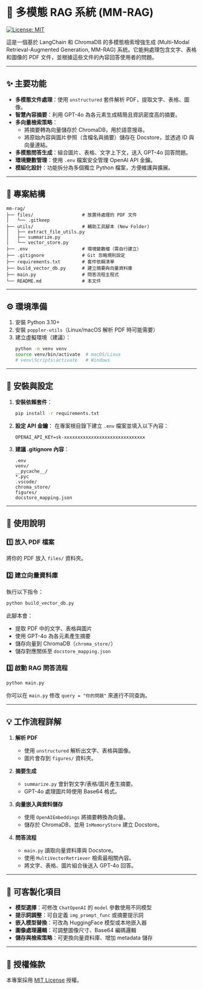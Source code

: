 # 📄 多模態 RAG 系統 (MM-RAG)

[![License: MIT](https://img.shields.io/badge/License-MIT-yellow.svg)](https://opensource.org/licenses/MIT)

這是一個基於 LangChain 和 ChromaDB 的多模態檢索增強生成 (Multi-Modal Retrieval-Augmented Generation, MM-RAG) 系統。它能夠處理包含文字、表格和圖像的 PDF 文件，並根據這些文件的內容回答使用者的問題。

---

## ✨ 主要功能

- **多模態文件處理**：使用 `unstructured` 套件解析 PDF，提取文字、表格、圖像。
- **智慧內容摘要**：利用 GPT-4o 為各元素生成精簡且資訊密度高的摘要。
- **多向量檢索策略**：
  - 將摘要轉為向量儲存於 ChromaDB，用於語意搜尋。
  - 將原始內容與圖片參照（含檔名與摘要）儲存在 Docstore，並透過 ID 與向量連結。
- **多模態問答生成**：組合圖片、表格、文字上下文，送入 GPT-4o 回答問題。
- **環境變數管理**：使用 `.env` 檔案安全管理 OpenAI API 金鑰。
- **模組化設計**：功能拆分為多個獨立 Python 檔案，方便維護與擴展。

---

## 📁 專案結構

```text
mm-rag/
├── files/                  # 放置待處理的 PDF 文件
│   └── .gitkeep
├── utils/                  # 輔助工具腳本 (New Folder)
│   ├── extract_file_utils.py
│   ├── summarize.py
│   └── vector_store.py
├── .env                    # 環境變數檔（需自行建立）
├── .gitignore              # Git 忽略規則設定
├── requirements.txt        # 套件依賴清單
├── build_vector_db.py      # 建立摘要與向量資料庫
├── main.py                 # 問答流程主程式
└── README.md               # 本文件
```

---

## ⚙️ 環境準備

1. 安裝 Python 3.10+
2. 安裝 `poppler-utils`（Linux/macOS 解析 PDF 時可能需要）
3. 建立虛擬環境（建議）：
    ```bash
    python -m venv venv
    source venv/bin/activate  # macOS/Linux
    # venv\Scripts\activate   # Windows
    ```

---

## 🚀 安裝與設定

1. **安裝依賴套件**：
    ```bash
    pip install -r requirements.txt
    ```

2. **設定 API 金鑰**：
    在專案根目錄下建立 `.env` 檔案並填入以下內容：
    ```dotenv
    OPENAI_API_KEY=sk-xxxxxxxxxxxxxxxxxxxxxxxxxxxxxx
    ```

3. **建議 .gitignore 內容**：
    ```gitignore
    .env
    venv/
    __pycache__/
    *.pyc
    .vscode/
    chroma_store/
    figures/
    docstore_mapping.json
    ```

---

## 📖 使用說明

### 1️⃣ 放入 PDF 檔案
將你的 PDF 放入 `files/` 資料夾。

### 2️⃣ 建立向量資料庫
執行以下指令：
```bash
python build_vector_db.py
```

此腳本會：
- 提取 PDF 中的文字、表格與圖片
- 使用 GPT-4o 為各元素產生摘要
- 儲存向量到 ChromaDB（`chroma_store/`）
- 儲存對應關係至 `docstore_mapping.json`

### 3️⃣ 啟動 RAG 問答流程
```bash
python main.py
```

你可以在 `main.py` 修改 `query = "你的問題"` 來進行不同查詢。

---

## 💡 工作流程詳解

1. **解析 PDF**
    - 使用 `unstructured` 解析出文字、表格與圖像。
    - 圖片會存到 `figures/` 資料夾。

2. **摘要生成**
    - `summarize.py` 會針對文字/表格/圖片產生摘要。
    - GPT-4o 處理圖片時使用 Base64 格式。

3. **向量嵌入與資料儲存**
    - 使用 `OpenAIEmbeddings` 將摘要轉換為向量。
    - 儲存於 ChromaDB，並用 `InMemoryStore` 建立 Docstore。

4. **問答流程**
    - `main.py` 讀取向量資料庫與 Docstore。
    - 使用 `MultiVectorRetriever` 檢索最相關內容。
    - 將文字、表格、圖片組合後送入 GPT-4o 回答。

---

## 🔧 可客製化項目

- **模型選擇**：可修改 `ChatOpenAI` 的 `model` 參數使用不同模型
- **提示詞調整**：可自定義 `img_prompt_func` 或摘要提示詞
- **嵌入模型替換**：可改為 HuggingFace 模型或本地嵌入器
- **圖像處理邏輯**：可調整圖像尺寸、Base64 編碼邏輯
- **儲存與檢索策略**：可更換向量資料庫、增加 metadata 儲存

---

## 📜 授權條款

本專案採用 [MIT License](https://opensource.org/licenses/MIT) 授權。